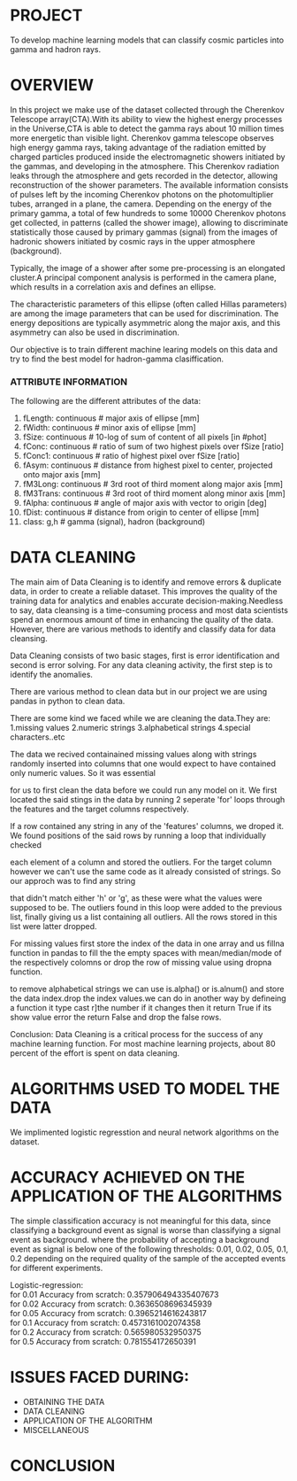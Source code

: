 # PROJECT 
To develop machine learning models that can classify cosmic particles into gamma and hadron rays.

# OVERVIEW

In this project we make use of the dataset collected through the Cherenkov Telescope array(CTA).With its ability to view the highest 
energy processes in the Universe,CTA is able to detect the gamma rays about 10 million times more energetic than visible light.
Cherenkov gamma telescope observes high energy gamma rays, taking advantage of the radiation emitted by charged particles produced inside 
the electromagnetic showers initiated by the gammas, and developing in the atmosphere. This Cherenkov radiation  leaks through the 
atmosphere and gets recorded in the detector, allowing reconstruction of the shower parameters. The available information consists of 
pulses left by the incoming Cherenkov photons on the photomultiplier tubes, arranged in a plane, the camera. Depending on the energy of 
the primary gamma, a total of few hundreds to some 10000 Cherenkov photons get collected, in patterns (called the shower image), allowing 
to discriminate statistically those caused by primary gammas (signal) from the images of hadronic showers initiated by cosmic rays in the 
upper atmosphere (background).

Typically, the image of a shower after some pre-processing is an elongated cluster.A principal component analysis is performed in the camera plane, which results in a correlation axis and defines an ellipse.

The characteristic parameters of this ellipse (often called Hillas parameters) are among the image parameters that can be used for 
discrimination. The energy depositions are typically asymmetric along the major axis, and this asymmetry can also be used in discrimination.

Our objective is to train different machine learing models on this data and try to find the best model for hadron-gamma clasiffication.
 
### ATTRIBUTE INFORMATION

The following are the different attributes of the data:

1. fLength: continuous # major axis of ellipse [mm]
2. fWidth: continuous # minor axis of ellipse [mm]
3. fSize: continuous # 10-log of sum of content of all pixels [in #phot]
4. fConc: continuous # ratio of sum of two highest pixels over fSize [ratio]
5. fConc1: continuous # ratio of highest pixel over fSize [ratio]
6. fAsym: continuous # distance from highest pixel to center, projected onto major axis [mm]
7. fM3Long: continuous # 3rd root of third moment along major axis [mm]
8. fM3Trans: continuous # 3rd root of third moment along minor axis [mm]
9. fAlpha: continuous # angle of major axis with vector to origin [deg]
10. fDist: continuous # distance from origin to center of ellipse [mm]
11. class: g,h # gamma (signal), hadron (background) 

# DATA CLEANING 
The main aim of Data Cleaning is to identify and remove errors & duplicate data, in order to create a reliable dataset. This improves the quality of the training data for analytics and enables accurate decision-making.Needless to say, data cleansing is a time-consuming process and most data scientists spend an enormous amount of time in enhancing the quality of the data. However, there are various methods to identify and classify data for data cleansing.

Data Cleaning consists of two basic stages, first is error identification and second is error solving. For any data cleaning activity, the first step is to identify the anomalies.

There are various method to clean data but in our project we are using pandas in python to clean data.

There are some kind we faced while we are cleaning the data.They are:
1.missing values
2.numeric strings
3.alphabetical strings
4.special characters..etc

The data we recived containained missing values along with strings randomly inserted into columns that one would expect to have contained only numeric values. So it was essential 

for us to first clean the data before we could run any model on it. We first located the said stings in the data by running 2 seperate 'for' loops through the features and the target columns respectively. 

If a row contained any string in any of the 'features' columns, we droped it. We found positions of the said rows by running a loop that individually checked 

each element of a column and stored the outliers. For the target column however we can't use the same code as it already consisted of strings. So our approch was to find any string 

that didn't match either 'h' or 'g', as these were what the values were supposed to be. The outliers found in this loop were added to the previous list, finally giving us a list containing all outliers. All the rows stored in this list were latter dropped.

For missing values first store the index of the data in one array and us fillna function in pandas to fill the the empty spaces with mean/median/mode of the respectively colomns or drop the row of missing value using dropna function.

to remove alphabetical strings we can use is.alpha() or is.alnum() and store the data index.drop the index values.we can do in another way by defineing a function it type cast r]the number if it changes then it return True if its show value error the return False and drop the false rows.
 
Conclusion:
Data Cleaning is a critical process for the success of any machine learning function. For most machine learning projects, about 80 percent of the effort is spent on data cleaning. 


# ALGORITHMS USED TO MODEL THE DATA
We implimented logistic regresstion and neural network algorithms on the dataset.

# ACCURACY ACHIEVED ON THE APPLICATION OF THE ALGORITHMS
The simple classification accuracy is not meaningful for this data, since classifying a background event as signal is worse than classifying a signal event as background. where the probability of accepting a background event as signal is below one of the following thresholds: 0.01, 0.02, 0.05, 0.1, 0.2 depending on the required quality of the sample of the accepted events for different experiments.

Logistic-regression:\
for 0.01 Accuracy from scratch: 0.357906494335407673\
for 0.02 Accuracy from scratch: 0.3636508696345939\
for 0.05 Accuracy from scratch: 0.3965214616243817\
for 0.1 Accuracy from scratch: 0.4573161002074358\
for 0.2 Accuracy from scratch: 0.565980532950375\
for 0.5 Accuracy from scratch: 0.781554172650391
# ISSUES FACED DURING:
* OBTAINING THE DATA
* DATA CLEANING
* APPLICATION OF THE ALGORITHM
* MISCELLANEOUS

# CONCLUSION

